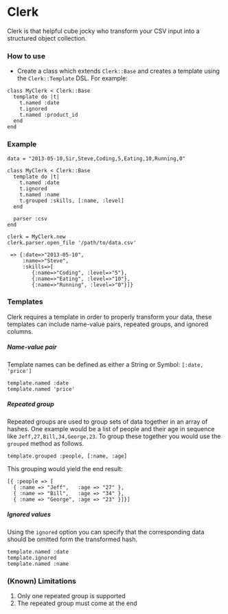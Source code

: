 # Clerk

Clerk is that helpful cube jocky who transform your CSV input into a structured object collection.

### How to use

- Create a class which extends `Clerk::Base` and creates a template using the `Clerk::Template` DSL. For example:

```
class MyClerk < Clerk::Base
  template do |t|
    t.named :date
    t.ignored
    t.named :product_id
  end
end
```
 	
### Example
```
data = "2013-05-10,Sir,Steve,Coding,5,Eating,10,Running,0"

class MyClerk < Clerk::Base
  template do |t|
    t.named :date
    t.ignored
    t.named :name
    t.grouped :skills, [:name, :level]
  end

  parser :csv
end

clerk = MyClerk.new 
clerk.parser.open_file '/path/to/data.csv'

 => {:date=>"2013-05-10", 
 	 :name=>"Steve", 
 	 :skills=>[
 	 	{:name=>"Coding", :level=>"5"}, 
 	 	{:name=>"Eating", :level=>"10"}, 
 	 	{:name=>"Running", :level=>"0"}]}
```

### Templates

Clerk requires a template in order to properly transform your data, these templates can include name-value pairs, repeated groups, and ignored columns.

##### Name-value pair

Template names can be defined as either a String or Symbol: `[:date, 'price']`

```
template.named :date
template.named 'price'
```

##### Repeated group

Repeated groups are used to group sets of data together in an array of hashes. One example would be a list of people and their age in sequence like `Jeff,27,Bill,34,George,23`. To group these together you would use the `grouped` method as follows.


`template.grouped :people, [:name, :age]`

This grouping would yield the end result:

```
[{ :people => [
  { :name => "Jeff",   :age => "27" },
  { :name => "Bill",   :age => "34" },
  { :name => "George", :age => "23" }]}]
```

##### Ignored values

Using the `ignored` option you can specify that the corresponding data should be omitted form the transformed hash.

```
template.named :date
template.ignored
template.named :name
```
	
### (Known) Limitations

1. Only one repeated group is supported
2. The repeated group must come at the end
